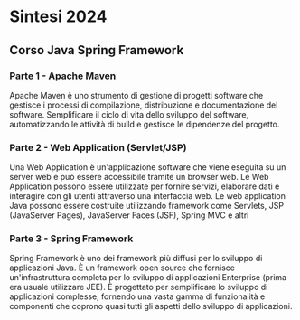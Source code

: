 # Sintesi 2024

## Corso Java Spring Framework

### Parte 1 - Apache Maven

Apache Maven è uno strumento di gestione di progetti software che gestisce i processi di compilazione, distribuzione e documentazione del software.
Semplificare il ciclo di vita dello sviluppo del software, automatizzando le attività di build e gestisce le dipendenze del progetto.

### Parte 2 - Web Application (Servlet/JSP)

Una Web Application è un'applicazione software che viene eseguita su un server web e può essere accessibile tramite un browser web.
Le Web Application possono essere utilizzate per fornire servizi, elaborare dati e interagire con gli utenti attraverso una interfaccia web.
Le web application Java possono essere costruite utilizzando framework come Servlets, JSP (JavaServer Pages), JavaServer Faces (JSF), Spring MVC e altri

### Parte 3 - Spring Framework

Spring Framework è uno dei framework più diffusi per lo sviluppo di applicazioni Java. 
È un framework open source che fornisce un'infrastruttura completa per lo sviluppo di applicazioni Enterprise (prima era usuale utilizzare JEE). 
È progettato per semplificare lo sviluppo di applicazioni complesse, fornendo una vasta gamma di funzionalità e componenti che coprono quasi tutti gli aspetti dello sviluppo di applicazioni.